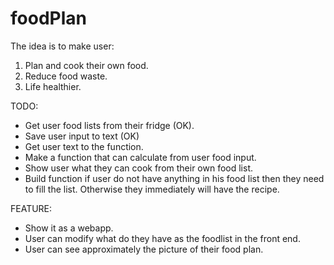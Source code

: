# foodPlan

The idea is to make user:
1. Plan and cook their own food.
2. Reduce food waste.
3. Life healthier.

TODO:
- Get user food lists from their fridge (OK).
- Save user input to text (OK)
- Get user text to the function.
- Make a function that can calculate from user food input.
- Show user what they can cook from their own food list.
- Build function if user do not have anything in his food list then they need to fill the list. Otherwise they immediately will have the recipe.

FEATURE:
- Show it as a webapp.
- User can modify what do they have as the foodlist in the front end.
- User can see approximately the picture of their food plan.

